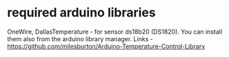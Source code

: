 # required arduino libraries
OneWire, DallasTemperature - for sensor ds18b20 (DS1820).
You can install them also from the arduino library manager.
Links - https://github.com/milesburton/Arduino-Temperature-Control-Library

